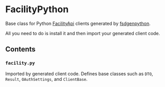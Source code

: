 # FacilityPython

Base class for Python [FacilityApi](https://facilityapi.github.io/) clients generated by [fsdgenpython](https://github.com/FacilityApi/FacilityPython).

All you need to do is install it and then import your generated client code.

## Contents

### `facility.py`

Imported by generated client code. Defines base classes such as `DTO`, `Result`, `OAuthSettings`, and `ClientBase`.
